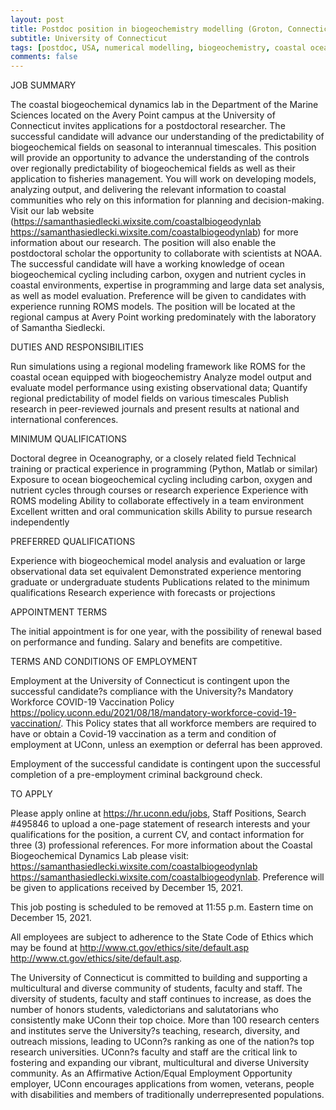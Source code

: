 ```yaml
---
layout: post
title: Postdoc position in biogeochemistry modelling (Groton, Connecticut)
subtitle: University of Connecticut
tags: [postdoc, USA, numerical modelling, biogeochemistry, coastal ocean, fisheries]
comments: false
---
```


JOB SUMMARY

The coastal biogeochemical dynamics lab in the Department of the Marine Sciences located on the Avery Point campus at the University of Connecticut invites applications for a postdoctoral researcher. The successful candidate will advance our understanding of the predictability of biogeochemical fields on seasonal to interannual timescales. This position will provide an opportunity to advance the understanding of the controls over regionally predictability of biogeochemical fields as well as their application to fisheries management. You will work on developing models, analyzing output, and delivering the relevant information to coastal communities who rely on this information for planning and decision-making.  Visit our lab website (https://samanthasiedlecki.wixsite.com/coastalbiogeodynlab <https://samanthasiedlecki.wixsite.com/coastalbiogeodynlab>) for more information about our research. The position will also enable the postdoctoral scholar the opportunity to collaborate with scientists at NOAA.  The successful candidate will have a working knowledge of ocean biogeochemical cycling including carbon, oxygen and nutrient cycles in coastal environments, expertise in programming and large data set analysis, as well as model evaluation. Preference will be given to candidates with experience running ROMS models.  The position will be located at the regional campus at Avery Point working predominately with the laboratory of Samantha Siedlecki.

DUTIES AND RESPONSIBILITIES

Run simulations using a regional modeling framework like ROMS for the coastal ocean equipped with biogeochemistry
Analyze model output and evaluate model performance using existing observational data;
Quantify regional predictability of model fields on various timescales
Publish research in peer-reviewed journals and present results at national and international conferences.

MINIMUM QUALIFICATIONS

Doctoral degree in Oceanography, or a closely related field
Technical training or practical experience in programming (Python, Matlab or similar)
Exposure to ocean biogeochemical cycling including carbon, oxygen and nutrient cycles through courses or research experience
Experience with ROMS modeling
Ability to collaborate effectively in a team environment
Excellent written and oral communication skills
Ability to pursue research independently

PREFERRED QUALIFICATIONS

Experience with biogeochemical model analysis and evaluation or large observational data set equivalent
Demonstrated experience mentoring graduate or undergraduate students
Publications related to the minimum qualifications
Research experience with forecasts or projections

APPOINTMENT TERMS

The initial appointment is for one year, with the possibility of renewal based on performance and funding.  Salary and benefits are competitive.

TERMS AND CONDITIONS OF EMPLOYMENT

Employment at the University of Connecticut is contingent upon the successful candidate?s compliance with the University?s Mandatory Workforce COVID-19 Vaccination Policy <https://policy.uconn.edu/2021/08/18/mandatory-workforce-covid-19-vaccination/>.  This Policy states that all workforce members are required to have or obtain a Covid-19 vaccination as a term and condition of employment at UConn, unless an exemption or deferral has been approved.

Employment of the successful candidate is contingent upon the successful completion of a pre-employment criminal background check.

TO APPLY

Please apply online at https://hr.uconn.edu/jobs, Staff Positions, Search #495846 to upload a one-page statement of research interests and your qualifications for the position, a current CV, and contact information for three (3) professional references.  For more information about the Coastal Biogeochemical Dynamics Lab please visit: https://samanthasiedlecki.wixsite.com/coastalbiogeodynlab <https://samanthasiedlecki.wixsite.com/coastalbiogeodynlab>.  Preference will be given to applications received by December 15, 2021.

This job posting is scheduled to be removed at 11:55 p.m. Eastern time on December 15, 2021.

All employees are subject to adherence to the State Code of Ethics which may be found at http://www.ct.gov/ethics/site/default.asp <http://www.ct.gov/ethics/site/default.asp>.

The University of Connecticut is committed to building and supporting a multicultural and diverse community of students, faculty and staff. The diversity of students, faculty and staff continues to increase, as does the number of honors students, valedictorians and salutatorians who consistently make UConn their top choice. More than 100 research centers and institutes serve the University?s teaching, research, diversity, and outreach missions, leading to UConn?s ranking as one of the nation?s top research universities. UConn?s faculty and staff are the critical link to fostering and expanding our vibrant, multicultural and diverse University community. As an Affirmative Action/Equal Employment Opportunity employer, UConn encourages applications from women, veterans, people with disabilities and members of traditionally underrepresented populations.
